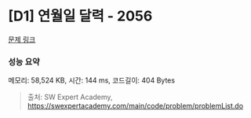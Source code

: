 # [D1] 연월일 달력 - 2056 

[문제 링크](https://swexpertacademy.com/main/code/problem/problemDetail.do?contestProbId=AV5QLkdKAz4DFAUq) 

### 성능 요약

메모리: 58,524 KB, 시간: 144 ms, 코드길이: 404 Bytes



> 출처: SW Expert Academy, https://swexpertacademy.com/main/code/problem/problemList.do